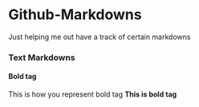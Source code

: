 # Github-Markdowns
Just helping me out have a track of certain markdowns

### Text Markdowns

#### Bold tag
This is how you represent bold tag **This is bold tag**
